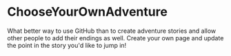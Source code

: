 # ChooseYourOwnAdventure
What better way to use GitHub than to create adventure stories and allow other people to add their endings as well.  Create your own page and update the point in the story you'd like to jump in! 
